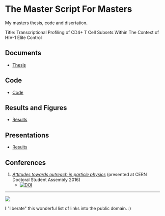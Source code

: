 
# The Master Script For Masters

My masters thesis, code and disertation.

Title:  Transcriptional Profiling of CD4+ T Cell Subsets Within The Context of HIV-1 Elite Control

## Documents

- [Thesis](https://github.com/alecstansell/thesis)

## Code 

- [Code](https://github.com/alecstansell/code)
   
## Results and Figures

- [Results](https://github.com/alecstansell/code)
   
## Presentations

- [Results](https://github.com/alecstansell/code)

## Conferences

1. [*Attitudes towards outreach in particle physics*](https://github.com/RaoOfPhysics/201605_CERN-DSA) (presented at CERN Doctoral Student Assembly 2016)
    - [![DOI](https://zenodo.org/badge/doi/10.5281/zenodo.51285.svg)](http://dx.doi.org/10.5281/zenodo.51285)

---

[![](https://img.shields.io/badge/Licence-CC0-green.svg)](https://creativecommons.org/publicdomain/zero/1.0/)

I "liberate" this wonderful list of links into the public domain. :)
